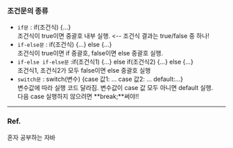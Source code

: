 ### 조건문의 종류 ###
- `if문` : if(조건식) {...}<br>
조건식이 true이면 중괄호 내부 실행. <-- 조건식 결과는 true/false 중 하나!<br>
- `if-else문` : if(조건식) {...} else {...}<br>
조건식이 true이면 if 중괄호, false이면 else 중괄호 실행.<br>
- `if-else if-else문` :if(조건식1) {...} else if(조건식2) {...} else {...}<br>
조건식1, 조건식2가 모두 false이면 else 중괄호 실행 <br>
- `switch문` : switch(변수) {case 값1: ... case 값2: ... default:...}<br>
변수값에 따라 실행 코드 달라짐. 변수값이 case 값 모두 아니면 default 실행.<br>
다음 case 실행하지 않으려면 **break;**써야!!<br>

---
### Ref. ###
혼자 공부하는 자바



